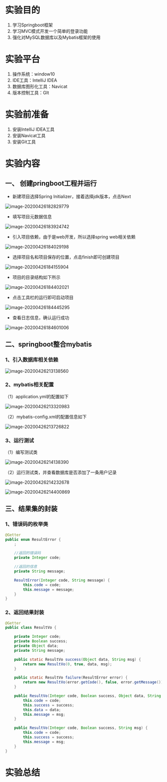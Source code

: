 # 实验目的

1. 学习Springboot框架
2. 学习MVC模式开发一个简单的登录功能
3. 强化对MySQL数据库以及Mybatis框架的使用

# 实验平台

1. 操作系统：window10
2. IDE工具：IntelliJ IDEA
3. 数据库图形化工具：Navicat
4. 版本控制工具：GIt

# 实验前准备

1. 安装IntelliJ IDEA工具
2. 安装Navicat工具
3. 安装Git工具

# 实验内容

## 一、 创建pringboot工程并运行

* 新建项目选择Spring Initializer，接着选择jdk版本，点击Next

![image-20200426182829779](C:\Users\admin\AppData\Roaming\Typora\typora-user-images\image-20200426182829779.png)

* 填写项目元数据信息

![image-20200426183924742](C:\Users\admin\AppData\Roaming\Typora\typora-user-images\image-20200426183924742.png)

* 引入项目依赖，由于是web开发，所以选择spring web相关依赖

![image-20200426184029198](C:\Users\admin\AppData\Roaming\Typora\typora-user-images\image-20200426184029198.png)

* 选择项目名和项目保存的位置，点击finish即可创建项目

![image-20200426184155904](C:\Users\admin\AppData\Roaming\Typora\typora-user-images\image-20200426184155904.png)

* 项目的目录结构如下所示

![image-20200426184402021](C:\Users\admin\AppData\Roaming\Typora\typora-user-images\image-20200426184402021.png)

* 点击工具栏的运行即可启动项目

![image-20200426184445295](C:\Users\admin\AppData\Roaming\Typora\typora-user-images\image-20200426184445295.png)

* 查看日志信息，确认运行成功

![image-20200426184601006](C:\Users\admin\AppData\Roaming\Typora\typora-user-images\image-20200426184601006.png)

## 二、springboot整合mybatis

### 1、引入数据库相关依赖

![image-20200426213138560](C:\Users\admin\AppData\Roaming\Typora\typora-user-images\image-20200426213138560.png)

### 2、mybatis相关配置

（1）application.yml的配置如下

![image-20200426213320983](C:\Users\admin\AppData\Roaming\Typora\typora-user-images\image-20200426213320983.png)

（2）mybatis-config.xml的配置信息如下

![image-20200426213726822](C:\Users\admin\AppData\Roaming\Typora\typora-user-images\image-20200426213726822.png)

###  3、运行测试

（1）编写测试类

![image-20200426214138390](C:\Users\admin\AppData\Roaming\Typora\typora-user-images\image-20200426214138390.png)

（2）运行测试类，并查看数据库是否添加了一条用户记录

![image-20200426214232678](C:\Users\admin\AppData\Roaming\Typora\typora-user-images\image-20200426214232678.png)

![image-20200426214400869](C:\Users\admin\AppData\Roaming\Typora\typora-user-images\image-20200426214400869.png)

## 三、结果集的封装

### 1、错误码的枚举类

~~~java
@Getter
public enum ResultError {
    ;

    //返回的错误码
    private Integer code;

    //返回的信息
    private String message;

    ResultError(Integer code, String message) {
        this.code = code;
        this.message = message;
    }
}
~~~

### 2、返回结果封装

~~~java
@Getter
public class ResultVo {

    private Integer code;
    private Boolean success;
    private Object data;
    private String message;

    public static ResultVo success(Object data, String msg) {
        return new ResultVo(0, true, data, msg);
    }

    public static ResultVo failure(ResultError error) {
        return new ResultVo(error.getCode(), false, error.getMessage());
    }

    public ResultVo(Integer code, Boolean success, Object data, String msg) {
        this.code = code;
        this.success = success;
        this.data = data;
        this.message = msg;
    }

    public ResultVo(Integer code, Boolean success, String msg) {
        this.code = code;
        this.success = success;
        this.message = msg;
    }
}
~~~







# 实验总结